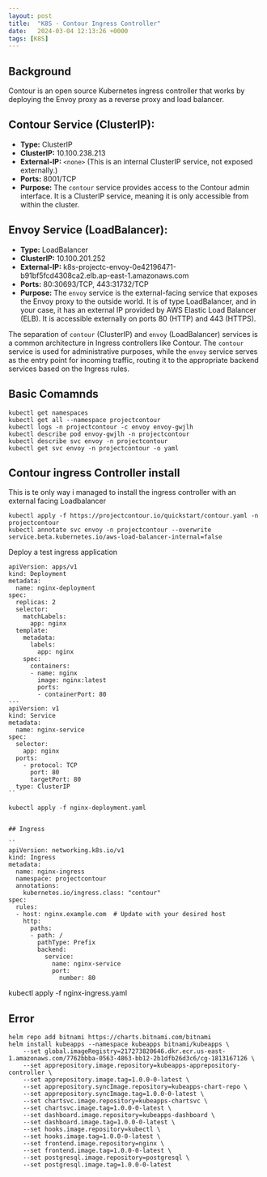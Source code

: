 ```yaml
---
layout: post
title:  "K8S - Contour Ingress Controller"
date:   2024-03-04 12:13:26 +0000
tags: [K8S]
---
```


## Background 

Contour is an open source Kubernetes ingress controller that works by deploying the Envoy proxy as a reverse proxy and load balancer.

## Contour Service (ClusterIP):

- **Type:** ClusterIP
- **ClusterIP:** 10.100.238.213
- **External-IP:** `<none>` (This is an internal ClusterIP service, not exposed externally.)
- **Ports:** 8001/TCP
- **Purpose:** The `contour` service provides access to the Contour admin interface. It is a ClusterIP service, meaning it is only accessible from within the cluster.

## Envoy Service (LoadBalancer):

- **Type:** LoadBalancer
- **ClusterIP:** 10.100.201.252
- **External-IP:** k8s-projectc-envoy-0e42196471-b91bf5fcd4308ca2.elb.ap-east-1.amazonaws.com
- **Ports:** 80:30693/TCP, 443:31732/TCP
- **Purpose:** The `envoy` service is the external-facing service that exposes the Envoy proxy to the outside world. It is of type LoadBalancer, and in your case, it has an external IP provided by AWS Elastic Load Balancer (ELB). It is accessible externally on ports 80 (HTTP) and 443 (HTTPS).

The separation of `contour` (ClusterIP) and `envoy` (LoadBalancer) services is a common architecture in Ingress controllers like Contour. The `contour` service is used for administrative purposes, while the `envoy` service serves as the entry point for incoming traffic, routing it to the appropriate backend services based on the Ingress rules.


## Basic Comamnds

```
kubectl get namespaces
kubectl get all --namespace projectcontour
kubectl logs -n projectcontour -c envoy envoy-gwjlh
kubectl describe pod envoy-gwjlh -n projectcontour
kubectl describe svc envoy -n projectcontour
kubectl get svc envoy -n projectcontour -o yaml
```

## Contour ingress Controller install

This is te only way i managed to install the ingress controller with an external facing Loadbalancer

```
kubectl apply -f https://projectcontour.io/quickstart/contour.yaml -n projectcontour
kubectl annotate svc envoy -n projectcontour --overwrite service.beta.kubernetes.io/aws-load-balancer-internal=false
```


Deploy a test ingress application 
```
apiVersion: apps/v1
kind: Deployment
metadata:
  name: nginx-deployment
spec:
  replicas: 2
  selector:
    matchLabels:
      app: nginx
  template:
    metadata:
      labels:
        app: nginx
    spec:
      containers:
      - name: nginx
        image: nginx:latest
        ports:
        - containerPort: 80
---
apiVersion: v1
kind: Service
metadata:
  name: nginx-service
spec:
  selector:
    app: nginx
  ports:
    - protocol: TCP
      port: 80
      targetPort: 80
  type: ClusterIP
``

kubectl apply -f nginx-deployment.yaml


## Ingress 

``
apiVersion: networking.k8s.io/v1
kind: Ingress
metadata:
  name: nginx-ingress
  namespace: projectcontour
  annotations:
    kubernetes.io/ingress.class: "contour"
spec:
  rules:
  - host: nginx.example.com  # Update with your desired host
    http:
      paths:
      - path: /
        pathType: Prefix
        backend:
          service:
            name: nginx-service
            port:
              number: 80
```

kubectl apply -f nginx-ingress.yaml



## Error

```
helm repo add bitnami https://charts.bitnami.com/bitnami
helm install kubeapps --namespace kubeapps bitnami/kubeapps \
    --set global.imageRegistry=217273820646.dkr.ecr.us-east-1.amazonaws.com/7762bbba-0563-4863-bb12-2b1dfb26d3c6/cg-1813167126 \
    --set apprepository.image.repository=kubeapps-apprepository-controller \
    --set apprepository.image.tag=1.0.0-0-latest \
    --set apprepository.syncImage.repository=kubeapps-chart-repo \
    --set apprepository.syncImage.tag=1.0.0-0-latest \
    --set chartsvc.image.repository=kubeapps-chartsvc \
    --set chartsvc.image.tag=1.0.0-0-latest \
    --set dashboard.image.repository=kubeapps-dashboard \
    --set dashboard.image.tag=1.0.0-0-latest \
    --set hooks.image.repository=kubectl \
    --set hooks.image.tag=1.0.0-0-latest \
    --set frontend.image.repository=nginx \
    --set frontend.image.tag=1.0.0-0-latest \
    --set postgresql.image.repository=postgresql \
    --set postgresql.image.tag=1.0.0-0-latest
```
